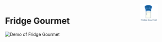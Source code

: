 <img src="https://github.com/swittuth/fridge-gourmet/blob/main/client/assets/fridge_gourmet_logo.svg" align="right" height=60/>

# Fridge Gourmet
 
![Demo of Fridge Gourmet](https://github.com/swittuth/fridge-gourmet/blob/main/fridge_gourmet_demo.gif)
